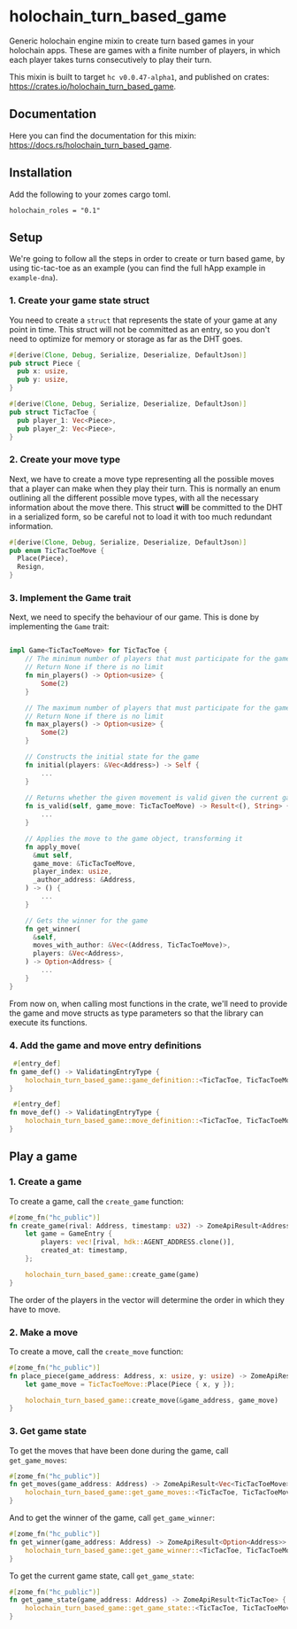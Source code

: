 # holochain_turn_based_game

Generic holochain engine mixin to create turn based games in your holochain apps. These are games with a finite number of players, in which each player takes turns consecutively to play their turn.

This mixin is built to target `hc v0.0.47-alpha1`, and published on crates: https://crates.io/holochain_turn_based_game.

## Documentation

Here you can find the documentation for this mixin: https://docs.rs/holochain_turn_based_game.

## Installation

Add the following to your zomes cargo toml.

```
holochain_roles = "0.1"
```

## Setup

We're going to follow all the steps in order to create or turn based game, by using tic-tac-toe as an example (you can find the full hApp example in `example-dna`).

### 1. Create your game state struct

You need to create a `struct` that represents the state of your game at any point in time. This struct will not be committed as an entry, so you don't need to optimize for memory or storage as far as the DHT goes.

```rust
#[derive(Clone, Debug, Serialize, Deserialize, DefaultJson)]
pub struct Piece {
  pub x: usize,
  pub y: usize,
}

#[derive(Clone, Debug, Serialize, Deserialize, DefaultJson)]
pub struct TicTacToe {
  pub player_1: Vec<Piece>,
  pub player_2: Vec<Piece>,
}
```

### 2. Create your move type

Next, we have to create a move type representing all the possible moves that a player can make when they play their turn. This is normally an enum outlining all the different possible move types, with all the necessary information about the move there. This struct **will** be committed to the DHT in a serialized form, so be careful not to load it with too much redundant information.

```rust
#[derive(Clone, Debug, Serialize, Deserialize, DefaultJson)]
pub enum TicTacToeMove {
  Place(Piece),
  Resign,
}
```

### 3. Implement the Game trait

Next, we need to specify the behaviour of our game. This is done by implementing the `Game` trait:

```rust

impl Game<TicTacToeMove> for TicTacToe {
    // The minimum number of players that must participate for the game to be valid
    // Return None if there is no limit
    fn min_players() -> Option<usize> {
        Some(2)
    }

    // The maximum number of players that must participate for the game to be valid
    // Return None if there is no limit
    fn max_players() -> Option<usize> {
        Some(2)
    }

    // Constructs the initial state for the game
    fn initial(players: &Vec<Address>) -> Self {
        ...
    }
  
    // Returns whether the given movement is valid given the current game state
    fn is_valid(self, game_move: TicTacToeMove) -> Result<(), String> {
        ...
    }

    // Applies the move to the game object, transforming it
    fn apply_move(
      &mut self,
      game_move: &TicTacToeMove,
      player_index: usize,
      _author_address: &Address,
    ) -> () {
        ...
    }

    // Gets the winner for the game
    fn get_winner(
      &self,
      moves_with_author: &Vec<(Address, TicTacToeMove)>,
      players: &Vec<Address>,
    ) -> Option<Address> {
        ...
    }
}
```

From now on, when calling most functions in the crate, we'll need to provide the game and move structs as type parameters so that the library can execute its functions.

### 4. Add the game and move entry definitions

```rust
 #[entry_def]
fn game_def() -> ValidatingEntryType {
    holochain_turn_based_game::game_definition::<TicTacToe, TicTacToeMove>()
}

 #[entry_def]
fn move_def() -> ValidatingEntryType {
    holochain_turn_based_game::move_definition::<TicTacToe, TicTacToeMove>()
}
```

## Play a game

### 1. Create a game

To create a game, call the `create_game` function:

```rust
#[zome_fn("hc_public")]
fn create_game(rival: Address, timestamp: u32) -> ZomeApiResult<Address> {
    let game = GameEntry {
        players: vec![rival, hdk::AGENT_ADDRESS.clone()],
        created_at: timestamp,
    };

    holochain_turn_based_game::create_game(game)
}
```

The order of the players in the vector will determine the order in which they have to move.

### 2. Make a move

To create a move, call the `create_move` function:

```rust
#[zome_fn("hc_public")]
fn place_piece(game_address: Address, x: usize, y: usize) -> ZomeApiResult<Address> {
    let game_move = TicTacToeMove::Place(Piece { x, y });

    holochain_turn_based_game::create_move(&game_address, game_move)
}
```

### 3. Get game state

To get the moves that have been done during the game, call `get_game_moves`:

```rust
#[zome_fn("hc_public")]
fn get_moves(game_address: Address) -> ZomeApiResult<Vec<TicTacToeMove>> {
    holochain_turn_based_game::get_game_moves::<TicTacToe, TicTacToeMove>(&game_address)
}
```

And to get the winner of the game, call `get_game_winner`:

```rust
#[zome_fn("hc_public")]
fn get_winner(game_address: Address) -> ZomeApiResult<Option<Address>> {
    holochain_turn_based_game::get_game_winner::<TicTacToe, TicTacToeMove>(&game_address)
}
```

To get the current game state, call `get_game_state`: 

```rust
#[zome_fn("hc_public")]
fn get_game_state(game_address: Address) -> ZomeApiResult<TicTacToe> {
    holochain_turn_based_game::get_game_state::<TicTacToe, TicTacToeMove>(&game_address)
}
```